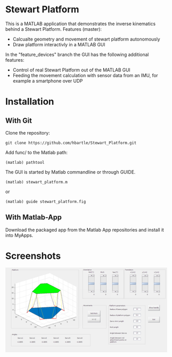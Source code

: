 # Stewart Platform
This is a MATLAB application that demonstrates the inverse kinematics behind a Stewart Platform. 
Features (master):
* Calcualte geometry and movement of stewart platform autonomously
* Draw platform interactivly in a MATLAB GUI

In the "feature_devices" branch the GUI has the following additional features:

* Control of real Stewart Platform out of the MATLAB GUI
* Feeding the movement calculation with sensor data from an IMU, for example a smartphone over UDP

# Installation
## With Git
Clone the repository:
	
	git clone https://github.com/hbartle/Stewart_Platform.git

Add func/ to the Matlab path:

	(matlab) pathtool

The GUI is started by Matlab commandline or through GUIDE.
	
	(matlab) stewart_platform.m

or

	(matlab) guide stewart_platform.fig

## With Matlab-App
Download the packaged app from the Matlab App repositories and install it into MyApps.

# Screenshots
![GUI Screenshot](stewart_platform_gui.png)

            
